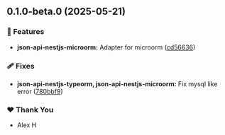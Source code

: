 ## 0.1.0-beta.0 (2025-05-21)

### 🚀 Features

- **json-api-nestjs-microorm:** Adapter for microorm ([cd56636](https://github.com/klerick/nestjs-json-api/commit/cd56636))

### 🩹 Fixes

- **json-api-nestjs-typeorm, json-api-nestjs-microorm:** Fix mysql like error ([780bbf9](https://github.com/klerick/nestjs-json-api/commit/780bbf9))

### ❤️ Thank You

- Alex H